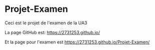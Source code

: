 # Projet-Examen
Ceci est le projet de l'examen de la UA3

La page GitHub est: https://2731253.github.io/

Et la page pour l'examen est https://2731253.github.io/Projet-Examen/


